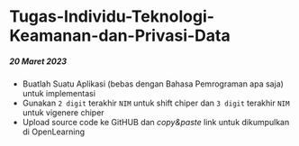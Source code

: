 # **Tugas-Individu-Teknologi-Keamanan-dan-Privasi-Data**
<h5>20 Maret 2023</h5>


- Buatlah Suatu Aplikasi (bebas dengan Bahasa Pemrograman apa saja) untuk implementasi
- Gunakan `2 digit` terakhir `NIM` untuk shift chiper dan `3 digit` terakhir `NIM` untuk vigenere chiper
- Upload source code ke GitHUB dan *copy&paste* link untuk dikumpulkan di OpenLearning


